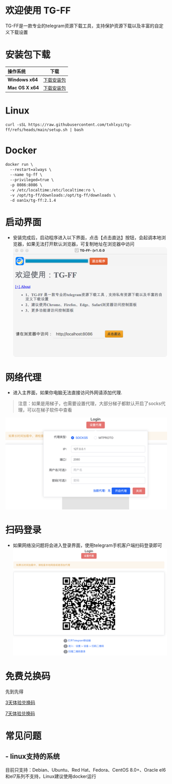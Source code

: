 # 欢迎使用 TG-FF

TG-FF是一款专业的telegram资源下载工具，支持保护资源下载以及丰富的自定义下载设置

# 安装包下载

| 操作系统                                       |                                   下载                                    |
|:-------------------------------------------|:-----------------------------------------------------------------------:|  
| **Windows x64**                            | <a href="https://pan.quark.cn/s/e9c4db2157b9" target="_blank">下载安装包</a> |
| **Mac OS X x64**                           | <a href="https://pan.quark.cn/s/9c9db09a7078" target="_blank">下载安装包</a> |

# Linux
```
curl -sSL https://raw.githubusercontent.com/txhlxyz/tg-ff/refs/heads/main/setup.sh | bash

```
# Docker

```
docker run \
  --restart=always \
  --name tg-ff \
  --privileged=true \
  -p 8086:8086 \
  -v /etc/localtime:/etc/localtime:ro \
  -v /opt/tg-ff/downloads:/opt/tg-ff/downloads \
  -d oan1x/tg-ff:2.1.4
```

# 启动界面

* 安装完成后，启动程序进入以下界面，点击【点击直达】按钮，会起调本地浏览器，如果无法打开默认浏览器，可复制地址在浏览器中访问
![](./images/mac-2.png)

# 网络代理

* 进入主界面，如果你电脑无法直接访问外网请添加代理.
> 注意：如果是用梯子，也需要设置代理，大部分梯子都默认开启了socks代理，可以在梯子软件中查看

![](./images/mac-3.png)

# 扫码登录

* 如果网络没问题将会进入登录界面，使用telegram手机客户端扫码登录即可
![](./images/mac-4.png)

# 免费兑换码
先到先得

<a href="https://pan.quark.cn/s/a1c9f8820526" target="_blank">3天体验兑换码</a>

<a href="https://pan.quark.cn/s/f4322e73a9c2" target="_blank">7天体验兑换码</a>

# 常见问题
## - linux支持的系统
目前只支持：Debian、Ubuntu、Red Hat、Fedora、CentOS 8.0+、Oracle
el6和el7系列不支持，Linux建议使用docker运行



